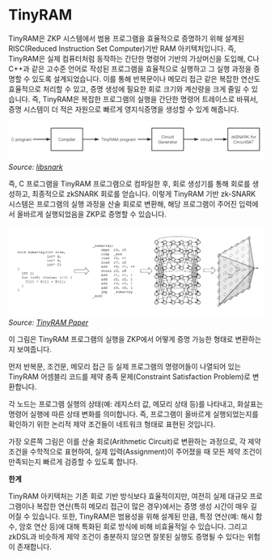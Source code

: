 # TinyRAM

TinyRAM은 ZKP 시스템에서 범용 프로그램을 효율적으로 증명하기 위해 설계된 RISC(Reduced Instruction Set Computer)기반 RAM 아키텍처입니다. 즉, TinyRAM은 실제 컴퓨터처럼 동작하는 간단한 명령어 기반의 가상머신을 도입해, C나 C++과 같은 고수준 언어로 작성된 프로그램을 효율적으로 실행하고 그 실행 과정을 증명할 수 있도록 설계되었습니다. 이를 통해 반복문이나 메모리 접근 같은 복잡한 연산도 효율적으로 처리할 수 있고, 증명 생성에 필요한 회로 크기와 계산량을 크게 줄일 수 있습니다. 즉, TinyRAM은 복잡한 프로그램의 실행을 간단한 명령어 트레이스로 바꿔서, 증명 시스템이 더 적은 자원으로 빠르게 영지식증명을 생성할 수 있게 해줍니다.


![TinyRAM Architecture](./img/tinyRAM1.png)
*Source: [libsnark](https://github.com/scipr-lab/libsnark?ref=hackernoon.com)*

즉, C 프로그램을 TinyRAM 프로그램으로 컴파일한 후, 회로 생성기를 통해 회로를 생성하고, 최종적으로 zkSNARK 회로를 얻습니다. 이렇게 TinyRAM 기반 zk-SNARK 시스템은 프로그램의 실행 과정을 산술 회로로 변환해, 해당 프로그램이 주어진 입력에서 올바르게 실행되었음을 ZKP로 증명할 수 있습니다.


![TinyRAM Execution Flow](./img/tinyRAM2.png)
*Source: [TinyRAM Paper](https://eprint.iacr.org/2013/507.pd)*

이 그림은 TinyRAM 프로그램의 실행을 ZKP에서 어떻게 증명 가능한 형태로 변환하는지 보여줍니다.

먼저 반복문, 조건문, 메모리 접근 등 실제 프로그램의 명령어들이 나열되어 있는 TinyRAM 어셈블리 코드를 제약 충족 문제(Constraint Satisfaction Problem)로 변환합니다. 

각 노드는 프로그램 실행의 상태(예: 레지스터 값, 메모리 상태 등)를 나타내고, 화살표는 명령어 실행에 따른 상태 변화를 의미합니다. 즉, 프로그램이 올바르게 실행되었는지를 확인하기 위한 논리적 제약 조건들이 네트워크 형태로 표현된 것입니다. 

가장 오른쪽 그림은 이를 산술 회로(Arithmetic Circuit)로 변환하는 과정으로, 각 제약 조건을 수학적으로 표현하여, 실제 입력(Assignment)이 주어졌을 때 모든 제약 조건이 만족되는지 빠르게 검증할 수 있도록 합니다.

**한계**

TinyRAM 아키텍처는 기존 회로 기반 방식보다 효율적이지만, 여전히 실제 대규모 프로그램이나 복잡한 연산(특히 메모리 접근이 많은 경우)에서는 증명 생성 시간이 매우 길어질 수 있습니다. 또한, TinyRAM은 범용성을 위해 설계된 만큼, 특정 연산(예: 해시 함수, 암호 연산 등)에 대해 특화된 회로 방식에 비해 비효율적일 수 있습니다. 그리고 zkDSL과 비슷하게 제약 조건이 충분하지 않으면 잘못된 실행도 증명될 수 있다는 위험이 존재합니다.

